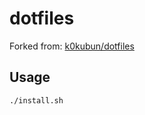 # dotfiles

Forked from: [k0kubun/dotfiles](https://github.com/k0kubun/dotfiles)

## Usage

```sh
./install.sh
